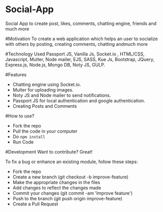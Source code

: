 # Social-App
Social App to create post, likes, comments, chatting engine, friends and much more

#Motivation
To create a web application which helps an user to socialize with others by posting, creating comments, chatting andmuch more

#Technology Used
Passport JS, Vanilla Js, Socket.io , HTML/CSS, Javascript, Multer, Node mailer, EJS, SASS, Kue Js, Bootstrap, JQuery, Express.js, Node.js, Mongo DB, Noty JS, GULP.

#Features
- Chatting engine using Socket.io.
- Multer for uploading images.
- Noty JS and Node mailer to send notifications.
- Passport JS for local authentication and google authentication.
- Creating Posts and Comments

#How to use?

- Fork the repo
- Pull the code in your computer
- Do ` npm install `
- Run Code


#Development
Want to contribute? Great!

To fix a bug or enhance an existing module, follow these steps:

- Fork the repo
- Create a new branch (git checkout -b improve-feature)
- Make the appropriate changes in the files
- Add changes to reflect the changes made
- Commit your changes (git commit -am 'Improve feature')
- Push to the branch (git push origin improve-feature)
- Create a Pull Request
